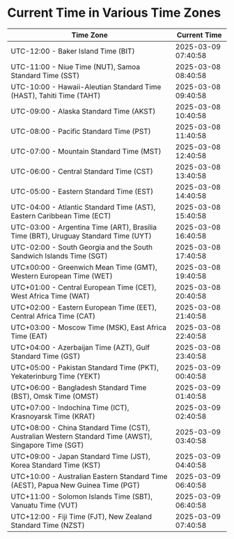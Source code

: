 # Current Time in Various Time Zones

| Time Zone | Current Time |
|-----------|--------------|
| UTC-12:00 - Baker Island Time (BIT) | 2025-03-09 07:40:58 |
| UTC-11:00 - Niue Time (NUT), Samoa Standard Time (SST) | 2025-03-08 08:40:58 |
| UTC-10:00 - Hawaii-Aleutian Standard Time (HAST), Tahiti Time (TAHT) | 2025-03-08 09:40:58 |
| UTC-09:00 - Alaska Standard Time (AKST) | 2025-03-08 10:40:58 |
| UTC-08:00 - Pacific Standard Time (PST) | 2025-03-08 11:40:58 |
| UTC-07:00 - Mountain Standard Time (MST) | 2025-03-08 12:40:58 |
| UTC-06:00 - Central Standard Time (CST) | 2025-03-08 13:40:58 |
| UTC-05:00 - Eastern Standard Time (EST) | 2025-03-08 14:40:58 |
| UTC-04:00 - Atlantic Standard Time (AST), Eastern Caribbean Time (ECT) | 2025-03-08 15:40:58 |
| UTC-03:00 - Argentina Time (ART), Brasília Time (BRT), Uruguay Standard Time (UYT) | 2025-03-08 16:40:58 |
| UTC-02:00 - South Georgia and the South Sandwich Islands Time (SGT) | 2025-03-08 17:40:58 |
| UTC±00:00 - Greenwich Mean Time (GMT), Western European Time (WET) | 2025-03-08 19:40:58 |
| UTC+01:00 - Central European Time (CET), West Africa Time (WAT) | 2025-03-08 20:40:58 |
| UTC+02:00 - Eastern European Time (EET), Central Africa Time (CAT) | 2025-03-08 21:40:58 |
| UTC+03:00 - Moscow Time (MSK), East Africa Time (EAT) | 2025-03-08 22:40:58 |
| UTC+04:00 - Azerbaijan Time (AZT), Gulf Standard Time (GST) | 2025-03-08 23:40:58 |
| UTC+05:00 - Pakistan Standard Time (PKT), Yekaterinburg Time (YEKT) | 2025-03-09 00:40:58 |
| UTC+06:00 - Bangladesh Standard Time (BST), Omsk Time (OMST) | 2025-03-09 01:40:58 |
| UTC+07:00 - Indochina Time (ICT), Krasnoyarsk Time (KRAT) | 2025-03-09 02:40:58 |
| UTC+08:00 - China Standard Time (CST), Australian Western Standard Time (AWST), Singapore Time (SGT) | 2025-03-09 03:40:58 |
| UTC+09:00 - Japan Standard Time (JST), Korea Standard Time (KST) | 2025-03-09 04:40:58 |
| UTC+10:00 - Australian Eastern Standard Time (AEST), Papua New Guinea Time (PGT) | 2025-03-09 06:40:58 |
| UTC+11:00 - Solomon Islands Time (SBT), Vanuatu Time (VUT) | 2025-03-09 06:40:58 |
| UTC+12:00 - Fiji Time (FJT), New Zealand Standard Time (NZST) | 2025-03-09 07:40:58 |
